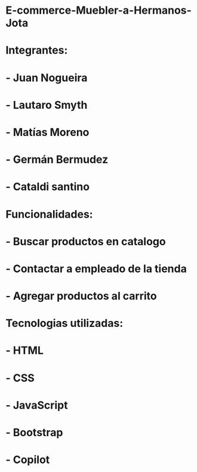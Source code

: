 # E-commerce-Muebler-a-Hermanos-Jota

# Integrantes:
#   - Juan Nogueira
#   - Lautaro Smyth
#   - Matías Moreno
#   - Germán Bermudez
#   - Cataldi santino

# Funcionalidades:
#   - Buscar productos en catalogo
#   - Contactar a empleado de la tienda
#   - Agregar productos al carrito

# Tecnologias utilizadas:
#   - HTML
#   - CSS
#   - JavaScript
#   - Bootstrap
#   - Copilot